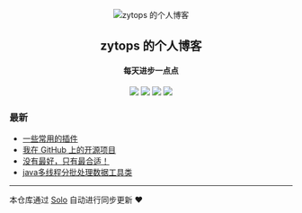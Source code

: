 <p align="center"><img alt="zytops 的个人博客" src="https://static.b3log.org/images/brand/solo-32.png"></p><h2 align="center">
zytops 的个人博客
</h2>

<h4 align="center">每天进步一点点</h4>
<p align="center"><a title="zytops 的个人博客" target="_blank" href="https://github.com/zytops/solo-blog"><img src="https://img.shields.io/github/last-commit/zytops/solo-blog.svg?style=flat-square&color=FF9900"></a>
<a title="GitHub repo size in bytes" target="_blank" href="https://github.com/zytops/solo-blog"><img src="https://img.shields.io/github/repo-size/zytops/solo-blog.svg?style=flat-square"></a>
<a title="Solo Version" target="_blank" href="https://github.com/b3log/solo/releases"><img src="https://img.shields.io/badge/solo-3.6.5-f1e05a.svg?style=flat-square&color=blueviolet"></a>
<a title="Hits" target="_blank" href="https://github.com/b3log/hits"><img src="https://hits.b3log.org/zytops/solo-blog.svg"></a></p>

### 最新

* [一些常用的插件](http://www.zytops.com/articles/2019/10/31/1572498561171.html)
* [我在 GitHub 上的开源项目](http://www.zytops.com/my-github-repos)
* [没有最好，只有最合适！](http://www.zytops.com/articles/2019/10/12/1570861622614.html)
* [java多线程分批处理数据工具类](http://www.zytops.com/articles/2019/10/11/1570774208932.html)



---

本仓库通过 [Solo](https://github.com/b3log/solo) 自动进行同步更新 ❤️ 